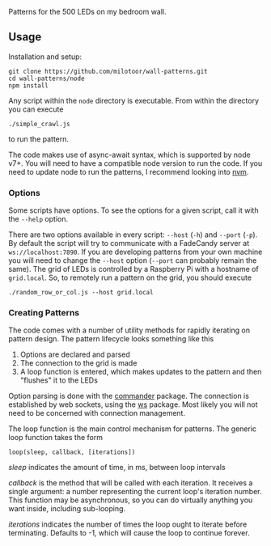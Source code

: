 Patterns for the 500 LEDs on my bedroom wall.

## Usage
Installation and setup:

```
git clone https://github.com/milotoor/wall-patterns.git
cd wall-patterns/node
npm install
```

Any script within the `node` directory is executable. From within the directory you can execute

```
./simple_crawl.js
``` 

to run the pattern.

The code makes use of async-await syntax, which is supported by node v7+. You will need to have a
compatible node version to run the code. If you need to update node to run the patterns, I recommend
looking into [nvm](https://github.com/creationix/nvm).

### Options
Some scripts have options. To see the options for a given script, call it with
the `--help` option.

There are two options available in every script: `--host` (`-h`) and `--port` (`-p`). By default the
script will try to communicate with a FadeCandy server at `ws://localhost:7890`. If you are
developing patterns from your own machine you will need to change the `--host` option (`--port` can
probably remain the same). The grid of LEDs is controlled by a Raspberry Pi with a hostname of
`grid.local`. So, to remotely run a pattern on the grid, you should execute

```
./random_row_or_col.js --host grid.local
``` 

### Creating Patterns
The code comes with a number of utility methods for rapidly iterating on pattern design. The pattern
lifecycle looks something like this

1. Options are declared and parsed
2. The connection to the grid is made
3. A loop function is entered, which makes updates to the pattern and then "flushes" it to the LEDs

Option parsing is done with the [commander](https://github.com/tj/commander.js/) package. The
connection is established by web sockets, using the [ws](https://github.com/websockets/ws) package.
Most likely you will not need to be concerned with connection management.

The loop function is the main control mechanism for patterns. The generic loop function takes the
form

```
loop(sleep, callback, [iterations])
``` 

_sleep_ indicates the amount of time, in ms, between loop intervals

_callback_ is the method that will be called with each iteration. It receives a single argument: a
number representing the current loop's iteration number. This function may be asynchronous, so you
can do virtually anything you want inside, including sub-looping.

_iterations_ indicates the number of times the loop ought to iterate before terminating. Defaults to
-1, which will cause the loop to continue forever.

